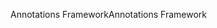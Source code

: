 <span data-ttu-id="2bd9c-101">Annotations Framework</span><span class="sxs-lookup"><span data-stu-id="2bd9c-101">Annotations Framework</span></span>
